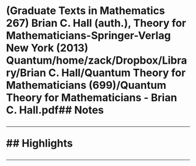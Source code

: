 # (Graduate Texts in Mathematics 267) Brian C. Hall (auth.), Theory for Mathematicians-Springer-Verlag New York (2013) Quantum/home/zack/Dropbox/Library/Brian C. Hall/Quantum Theory for Mathematicians (699)/Quantum Theory for Mathematicians - Brian C. Hall.pdf## Notes<hr>## Highlights<hr>